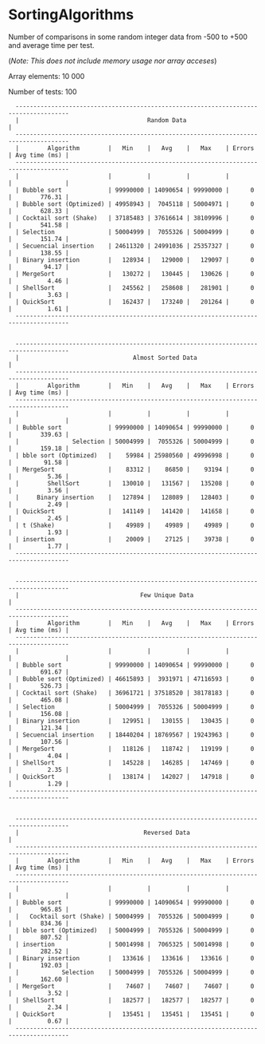 # SortingAlgorithms

Number of comparisons in some random integer data from -500 to +500 and average time per test. 

(_Note: This does not include memory usage nor array acceses_)

Array elements: 10 000

Number of tests: 100

      -------------------------------------------------------------------------------------
      |                                    Random Data                                    |
      -------------------------------------------------------------------------------------
      |        Algorithm        |   Min    |   Avg    |   Max    | Errors | Avg time (ms) |
      -------------------------------------------------------------------------------------
      |                         |          |          |          |        |               |
      | Bubble sort             | 99990000 | 14090654 | 99990000 |      0 |        776.31 |
      | Bubble sort (Optimized) | 49958943 |  7045118 | 50004971 |      0 |        628.33 |
      | Cocktail sort (Shake)   | 37185483 | 37616614 | 38109996 |      0 |        541.58 |
      | Selection               | 50004999 |  7055326 | 50004999 |      0 |        151.74 |
      | Secuencial insertion    | 24611320 | 24991036 | 25357327 |      0 |        138.55 |
      | Binary insertion        |   128934 |   129000 |   129097 |      0 |         94.17 |
      | MergeSort               |   130272 |   130445 |   130626 |      0 |          4.46 |
      | ShellSort               |   245562 |   258608 |   281901 |      0 |          3.63 |
      | QuickSort               |   162437 |   173240 |   201264 |      0 |          1.61 |
      -------------------------------------------------------------------------------------
    
    
      -------------------------------------------------------------------------------------
      |                                Almost Sorted Data                                 |
      -------------------------------------------------------------------------------------
      |        Algorithm        |   Min    |   Avg    |   Max    | Errors | Avg time (ms) |
      -------------------------------------------------------------------------------------
      |                         |          |          |          |        |               |
      | Bubble sort             | 99990000 | 14090654 | 99990000 |      0 |        339.63 |
      |               Selection | 50004999 |  7055326 | 50004999 |      0 |        159.18 |
      | bble sort (Optimized)   |    59984 | 25980560 | 49996998 |      0 |         91.58 |
      | MergeSort               |    83312 |    86850 |    93194 |      0 |          5.36 |
      |        ShellSort        |   130010 |   131567 |   135208 |      0 |          3.56 |
      |     Binary insertion    |   127894 |   128089 |   128403 |      0 |          2.49 |
      | QuickSort               |   141149 |   141420 |   141658 |      0 |          2.45 |
      | t (Shake)               |    49989 |    49989 |    49989 |      0 |          1.93 |
      | insertion               |    20009 |    27125 |    39738 |      0 |          1.77 |
      -------------------------------------------------------------------------------------
    
    
      -------------------------------------------------------------------------------------
      |                                  Few Unique Data                                  |
      -------------------------------------------------------------------------------------
      |        Algorithm        |   Min    |   Avg    |   Max    | Errors | Avg time (ms) |
      -------------------------------------------------------------------------------------
      |                         |          |          |          |        |               |
      | Bubble sort             | 99990000 | 14090654 | 99990000 |      0 |        691.67 |
      | Bubble sort (Optimized) | 46615893 |  3931971 | 47116593 |      0 |        526.73 |
      | Cocktail sort (Shake)   | 36961721 | 37518520 | 38178183 |      0 |        465.08 |
      | Selection               | 50004999 |  7055326 | 50004999 |      0 |        156.08 |
      | Binary insertion        |   129951 |   130155 |   130435 |      0 |        121.34 |
      | Secuencial insertion    | 18440204 | 18769567 | 19243963 |      0 |        107.56 |
      | MergeSort               |   118126 |   118742 |   119199 |      0 |          4.04 |
      | ShellSort               |   145228 |   146285 |   147469 |      0 |          2.35 |
      | QuickSort               |   138174 |   142027 |   147918 |      0 |          1.29 |
      -------------------------------------------------------------------------------------
    
    
      -------------------------------------------------------------------------------------
      |                                   Reversed Data                                   |
      -------------------------------------------------------------------------------------
      |        Algorithm        |   Min    |   Avg    |   Max    | Errors | Avg time (ms) |
      -------------------------------------------------------------------------------------
      |                         |          |          |          |        |               |
      | Bubble sort             | 99990000 | 14090654 | 99990000 |      0 |        965.85 |
      |   Cocktail sort (Shake) | 50004999 |  7055326 | 50004999 |      0 |        834.36 |
      | bble sort (Optimized)   | 50004999 |  7055326 | 50004999 |      0 |        807.52 |
      | insertion               | 50014998 |  7065325 | 50014998 |      0 |        282.52 |
      | Binary insertion        |   133616 |   133616 |   133616 |      0 |        192.03 |
      |            Selection    | 50004999 |  7055326 | 50004999 |      0 |        162.60 |
      | MergeSort               |    74607 |    74607 |    74607 |      0 |          3.52 |
      | ShellSort               |   182577 |   182577 |   182577 |      0 |          2.34 |
      | QuickSort               |   135451 |   135451 |   135451 |      0 |          0.67 |
      -------------------------------------------------------------------------------------
